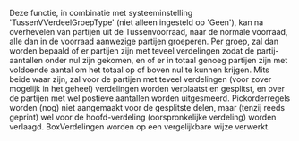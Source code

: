 Deze functie, in combinatie met systeeminstelling 'TussenVVerdeelGroepType' (niet alleen ingesteld op 'Geen'), kan na overhevelen van partijen uit de Tussenvoorraad, naar de normale voorraad, alle dan in de voorraad aanwezige partijen groeperen.
Per groep, zal dan worden bepaald of er partijen zijn met teveel verdelingen zodat de partij-aantallen onder nul zijn gekomen, en of er in totaal genoeg partijen zijn met voldoende aantal om het totaal op of boven nul te kunnen krijgen.
Mits beide waar zijn, zal voor de partijen met teveel verdelingen (voor zover mogelijk in het geheel) verdelingen worden verplaatst en gesplitst, en over de partijen met wel postieve aantallen worden uitgesmeerd.
Pickorderregels worden (nog) niet aangemaakt voor de gesplitste delen, maar (tenzij reeds geprint) wel voor de hoofd-verdeling (oorspronkelijke verdeling) worden verlaagd.
BoxVerdelingen worden op een vergelijkbare wijze verwerkt.
